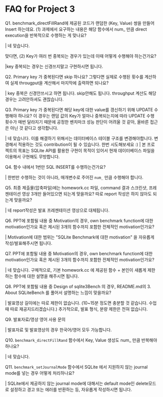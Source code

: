 # FAQ for Project 3

Q1. benchmark_directFillRand에 제공된 코드가 랜덤한 (Key, Value) 쌍을 만들어 Insert 하는데요.
(1) 과제에서 요구하는 내용은 해당 함수에서 num_ 만큼 direct execution을 반복적으로 수행하는 게 맞나요?

| 네 맞습니다. 


맞다면, (2) Key가 여러 번 중복되는 경우가 있는데 이때 어떻게 수행해야 하는건가요?

|key 중복되는 경우는 신경쓰지말고 구현하시면 됩니다.


Q2. Primary key 가 중복된다면 skip 하나요?
그렇다면 실제로 수행된 횟수를 계산하여 실제 througput을 계산해서 마지막에 출력하면 되나요?

| key 중복은 신경안쓰시고 하면 됩니다. skip안해도 됩니다. throughput 계산도 해당 경우는 고려안하셔도 괜찮습니다.


Q3. Primary key 가 중복된다면 해당 key에 대한 value를 갱신하기 위해 UPDATE 수행해야 하나요? 
이 경우는 랜덤 값의 Key가 얼마나 중복되는지에 따라 UPDATE 수행 횟수가 매번 달라지기 때문에 공정한 벤치마크 성능 판단이 어려울 것 같아, 올바른 접근은 아닌 것 같다고 생각합니다.

| 네 맞습니다. 이를 해결하기 위해서는 데이터베이스 테이블 구조를 변경해야합니다. 변경해서 적용하는 것도 contribution이 될 수 있습니다. 한번 시도해보세요 :)
| 본 프로젝트의 목표는 SQLite API를 활용한 구현이 목적이 있어서 현재 데이터베이스 파일을 이용해서 구현해도 무방합니다.


Q4. 함수 내에서 1번만 SQL INSERT를 수행하는건가요?

| 한번만 수행하는 것이 아니라, 매개변수로 주어진 `num_` 만큼 수행해야 합니다.



Q5. 최종 제출물(압축파일)에는 homework.cc 파일, command 결과 스크린샷, 프레젠테이션 영상 3개만 들어있으면 되는게 맞을까요? 따로 report 작성은 하지 않아도 되는게 맞을까요?

| 네 report작성은 발표 프레젠테이션 영상으로 대체됩니다.


Q6. PPT에 포함될 내용 중 Motivation의 경우, own benchmark function에 대한 motivation인가요 혹은 제시된 3개의 함수까지 포함한 전체적인 motivation인가요?

| Motivation에 대한 범위는 "SQLite Benchmark에 대한 motivation" 을 자유롭게 작성/발표해주시면 됩니다.


Q7. PPT에 포함될 내용 중 Motivation의 경우, own benchmark function에 대한 motivation인가요 혹은 제시된 3개의 함수까지 포함한 전체적인 motivation인가요?

| 네 맞습니다. 구체적으로, 기본 homework.cc 에 제공된 함수 + 본인이 새롭게 제한하는 함수에 대한 설명을 해주시면 됩니다.


Q8. PPT에 포함될 내용 중 Design of sqlite3Bench 의 경우, README.md의 3. About SQLiteBench 를 풀어서 설명하는 느낌이 맞을까요?

| 발표영상 길이에는 따로 제한이 없습니다. (10~15분 정도면 충분할 것 같습니다. 수업때 따로 재공지드리겠습니다.) 추가적으로, 발표 형식, 분량 제한은 전혀 없습니다. 


Q9. 발표자료/영상 영어 사용 문의

| 발표자료 및 발표영상의 경우 한국어/영어 모두 가능합니다.

Q10. `benchmark_directFillRand` 함수에서 Key, Value 생성도 num_ 만큼 반복해야하나요?

| 네 맞습니다. 

Q11. `benchmark_setJournalMode` 함수에서 SQLite 에서 지원하지 않는 journal mode를 넣는 경우 어떻게 처리하나요?

| SQLite에서 제공하지 않는 journal mode에 대해서는 default mode인 delete모드로 설정하고 경고 또는 에러를 반환하는 등, 자유롭게 작성하시면 됩니다.
